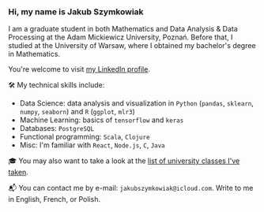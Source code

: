 ### Hi, my name is Jakub Szymkowiak

I am a graduate student in both Mathematics and Data Analysis & Data Processing at the Adam Mickiewicz University, Poznań. Before that, I studied at the University of Warsaw, where I obtained my bachelor's degree in Mathematics. 

You're welcome to visit [my LinkedIn profile](https://www.linkedin.com/in/jakubszymkowiak/).

🛠️ My technical skills include:

- Data Science: data analysis and visualization in ``Python`` (``pandas``, ``sklearn``, ``numpy``, ``seaborn``) and ``R`` (``ggplot``, ``mlr3``)
- Machine Learning: basics of ``tensorflow`` and ``keras``
- Databases: ``PostgreSQL``
- Functional programming: ``Scala``, ``Clojure``
- Misc: I'm familiar with ``React``, ``Node.js``, ``C``, ``Java``

🎓 You may also want to take a look at the [list of university classes I've taken](https://jakub-szymkowiak.github.io/education/).

📬 You can contact me by e-mail: ``jakubszymkowiak@icloud.com``. Write to me in English, French, or Polish. 
